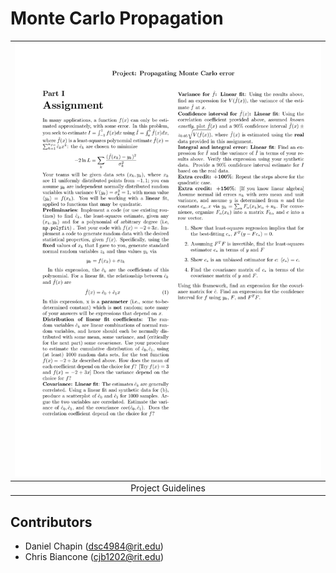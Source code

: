 # Monte Carlo Propagation

| ![Project](docs/CurveFitting.png) |
|:--:|
| Project Guidelines |

## Contributors
- Daniel Chapin (dsc4984@rit.edu)
- Chris Biancone (cjb1202@rit.edu)
